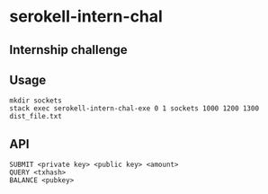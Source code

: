 # serokell-intern-chal

## Internship challenge

## Usage
```
mkdir sockets
stack exec serokell-intern-chal-exe 0 1 sockets 1000 1200 1300 dist_file.txt
```

## API
```
SUBMIT <private key> <public key> <amount>
QUERY <txhash>
BALANCE <pubkey>
```
